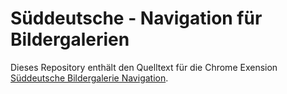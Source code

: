 # Süddeutsche - Navigation für Bildergalerien

Dieses Repository enthält den Quelltext für die Chrome Exension [Süddeutsche Bildergalerie Navigation](https://chrome.google.com/webstore/detail/).
